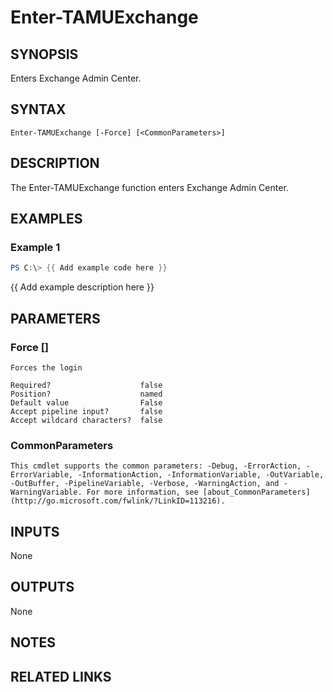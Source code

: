 # Enter-TAMUExchange

## SYNOPSIS

Enters Exchange Admin Center.

## SYNTAX

```
Enter-TAMUExchange [-Force] [<CommonParameters>]
```

## DESCRIPTION

The Enter-TAMUExchange function enters Exchange Admin Center.

## EXAMPLES

### Example 1

```powershell
PS C:\> {{ Add example code here }}
```

{{ Add example description here }}

## PARAMETERS

### Force [<SwitchParameter>]

    Forces the login

    Required?                    false
    Position?                    named
    Default value                False
    Accept pipeline input?       false
    Accept wildcard characters?  false

### CommonParameters

    This cmdlet supports the common parameters: -Debug, -ErrorAction, -ErrorVariable, -InformationAction, -InformationVariable, -OutVariable, -OutBuffer, -PipelineVariable, -Verbose, -WarningAction, and -WarningVariable. For more information, see [about_CommonParameters](http://go.microsoft.com/fwlink/?LinkID=113216).

## INPUTS

None

## OUTPUTS

None

## NOTES

## RELATED LINKS
